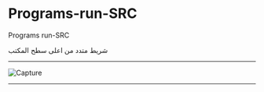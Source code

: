 # Programs-run-SRC
Programs run-SRC

شريط متدد من اعلى سطح المكتب

** **
![Capture](https://user-images.githubusercontent.com/74623428/148483314-fd1fbf4b-7048-47a9-9022-f2f5523801aa.PNG)


** **
